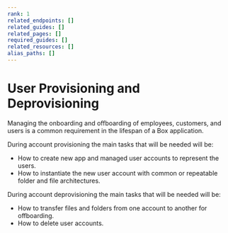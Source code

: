 ```yaml
---
rank: 1
related_endpoints: []
related_guides: []
related_pages: []
required_guides: []
related_resources: []
alias_paths: []
---
```


# User Provisioning and Deprovisioning

Managing the onboarding and offboarding of employees, customers, and users is a
common requirement in the lifespan of a Box application.

During account provisioning the main tasks that will be needed will be:

* How to create new app and managed user accounts to represent the users.
* How to instantiate the new user account with common or repeatable folder and
file architectures.

During account deprovisioning the main tasks that will be needed will be:

* How to transfer files and folders from one account to another for offboarding.
* How to delete user accounts.
